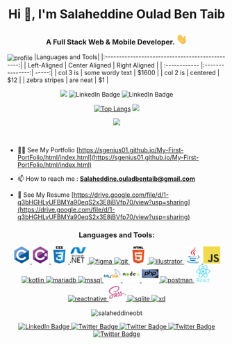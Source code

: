 <h1 align="center">Hi 👋, I'm Salaheddine Oulad Ben Taib </h1> 
<h3 align="center">A Full Stack Web & Mobile Developer. <img src="https://github.com/Andy-Python-Programmer/Andy-Python-Programmer/blob/master/hello.gif" style="margin-top:5px;" height="25px"></h3>

<img src="https://i.postimg.cc/pVFXQhq5/PROGRAMMER-1.png" align="center" alt="profile">
|Languages and Tools|
|:-----------------------------------------------:|
| Left-Aligned  | Center Aligned  | Right Aligned |
| :------------ |:---------------:| -----:|
| col 3 is      | some wordy text | $1600 |
| col 2 is      | centered        |   $12 |
| zebra stripes | are neat        |    $1 |

 <div align="center">
    
![](https://komarev.com/ghpvc/?username=salaheddineobt)
    <img  src="https://img.shields.io/github/followers/salaheddineobt?label=Follow" alt="LinkedIn Badge"/>
    <img src="https://img.shields.io/github/stars/salaheddineobt?affiliations=OWNER%2CCOLLABORATOR" alt="LinkedIn Badge"/>
    
  </div>
  
  <div align="center">
   
   [![Top Langs](https://github-readme-stats.vercel.app/api/top-langs/?username=salaheddineobt&layout=compact&hide=html,hack,css&theme=gotham)](https://github.com/Ahmed-dev-dragon) 
  <img  height=' 165px' src="https://github-readme-stats.vercel.app/api?username=salaheddineobt&show_icons=true&theme=gotham&count_private=true">
</div>

<div align="center">
  <p align="center"><img src="https://github-profile-trophy.vercel.app/?username=salaheddineobt&column=7&theme=onedark" /></p>
</div>
<br>


- 👨‍💻 See My Portfolio [https://sgenius01.github.io/My-First-PortFolio/html/index.html](https://sgenius01.github.io/My-First-PortFolio/html/index.html)

- 📫 How to reach me : **Salaheddine.ouladbentaib@gmail.com**

- 📄 See My Resume [https://drive.google.com/file/d/1-q3bHGHLyUFBMYa90eqS2x3E8jBVfp70/view?usp=sharing](https://drive.google.com/file/d/1-q3bHGHLyUFBMYa90eqS2x3E8jBVfp70/view?usp=sharing)


<h3 align="center">Languages and Tools:</h3>
<p align="center"> <a href="https://www.cprogramming.com/" target="_blank" rel="noreferrer"> <img src="https://raw.githubusercontent.com/devicons/devicon/master/icons/c/c-original.svg" alt="c" width="40" height="40"/> </a> <a href="https://www.w3schools.com/cs/" target="_blank" rel="noreferrer"> <img src="https://raw.githubusercontent.com/devicons/devicon/master/icons/csharp/csharp-original.svg" alt="csharp" width="40" height="40"/> </a> <a href="https://www.w3schools.com/css/" target="_blank" rel="noreferrer"> <img src="https://raw.githubusercontent.com/devicons/devicon/master/icons/css3/css3-original-wordmark.svg" alt="css3" width="40" height="40"/> </a> <a href="https://dotnet.microsoft.com/" target="_blank" rel="noreferrer"> <img src="https://raw.githubusercontent.com/devicons/devicon/master/icons/dot-net/dot-net-original-wordmark.svg" alt="dotnet" width="40" height="40"/> </a> <a href="https://www.figma.com/" target="_blank" rel="noreferrer"> <img src="https://www.vectorlogo.zone/logos/figma/figma-icon.svg" alt="figma" width="40" height="40"/> </a> <a href="https://git-scm.com/" target="_blank" rel="noreferrer"> <img src="https://www.vectorlogo.zone/logos/git-scm/git-scm-icon.svg" alt="git" width="40" height="40"/> </a> <a href="https://www.w3.org/html/" target="_blank" rel="noreferrer"> <img src="https://raw.githubusercontent.com/devicons/devicon/master/icons/html5/html5-original-wordmark.svg" alt="html5" width="40" height="40"/> </a> <a href="https://www.adobe.com/in/products/illustrator.html" target="_blank" rel="noreferrer"> <img src="https://www.vectorlogo.zone/logos/adobe_illustrator/adobe_illustrator-icon.svg" alt="illustrator" width="40" height="40"/> </a> <a href="https://www.java.com" target="_blank" rel="noreferrer"> <img src="https://raw.githubusercontent.com/devicons/devicon/master/icons/java/java-original.svg" alt="java" width="40" height="40"/> </a> <a href="https://developer.mozilla.org/en-US/docs/Web/JavaScript" target="_blank" rel="noreferrer"> <img src="https://raw.githubusercontent.com/devicons/devicon/master/icons/javascript/javascript-original.svg" alt="javascript" width="40" height="40"/> </a> <a href="https://kotlinlang.org" target="_blank" rel="noreferrer"> <img src="https://www.vectorlogo.zone/logos/kotlinlang/kotlinlang-icon.svg" alt="kotlin" width="40" height="40"/> </a> <a href="https://mariadb.org/" target="_blank" rel="noreferrer"> <img src="https://www.vectorlogo.zone/logos/mariadb/mariadb-icon.svg" alt="mariadb" width="40" height="40"/> </a> <a href="https://www.microsoft.com/en-us/sql-server" target="_blank" rel="noreferrer"> <img src="https://www.svgrepo.com/show/303229/microsoft-sql-server-logo.svg" alt="mssql" width="40" height="40"/> </a> <a href="https://www.mysql.com/" target="_blank" rel="noreferrer"> <img src="https://raw.githubusercontent.com/devicons/devicon/master/icons/mysql/mysql-original-wordmark.svg" alt="mysql" width="40" height="40"/> </a> <a href="https://nodejs.org" target="_blank" rel="noreferrer"> <img src="https://raw.githubusercontent.com/devicons/devicon/master/icons/nodejs/nodejs-original-wordmark.svg" alt="nodejs" width="40" height="40"/> </a> <a href="https://www.php.net" target="_blank" rel="noreferrer"> <img src="https://raw.githubusercontent.com/devicons/devicon/master/icons/php/php-original.svg" alt="php" width="40" height="40"/> </a> <a href="https://postman.com" target="_blank" rel="noreferrer"> <img src="https://www.vectorlogo.zone/logos/getpostman/getpostman-icon.svg" alt="postman" width="40" height="40"/> </a> <a href="https://reactjs.org/" target="_blank" rel="noreferrer"> <img src="https://raw.githubusercontent.com/devicons/devicon/master/icons/react/react-original-wordmark.svg" alt="react" width="40" height="40"/> </a> <a href="https://reactnative.dev/" target="_blank" rel="noreferrer"> <img src="https://reactnative.dev/img/header_logo.svg" alt="reactnative" width="40" height="40"/> </a> <a href="https://sass-lang.com" target="_blank" rel="noreferrer"> <img src="https://raw.githubusercontent.com/devicons/devicon/master/icons/sass/sass-original.svg" alt="sass" width="40" height="40"/> </a> <a href="https://www.sqlite.org/" target="_blank" rel="noreferrer"> <img src="https://www.vectorlogo.zone/logos/sqlite/sqlite-icon.svg" alt="sqlite" width="40" height="40"/> </a> <a href="https://www.adobe.com/products/xd.html" target="_blank" rel="noreferrer"> <img src="https://cdn.worldvectorlogo.com/logos/adobe-xd.svg" alt="xd" width="40" height="40"/> </a> </p>
 

<div align="center">
 <p align="center">
  <img align="center" src="https://github-readme-streak-stats.herokuapp.com/?user=salaheddineobt&" alt="salaheddineobt" />
 </p>
</div>


<div id="badges"  align="center">
  <a href="https://ma.linkedin.com/in/salaheddine-oulad-ben-taib">
    <img src="https://img.shields.io/badge/LinkedIn-blue?style=for-the-badge&logo=linkedin&logoColor=white" alt="LinkedIn Badge"/>
  </a>

  <a href="https://www.instagram.com/_salaheddine01/">
    <img src="https://img.shields.io/badge/instagram-red?style=for-the-badge&logo=instagram&logoColor=white" alt="Twitter Badge"/>
  </a>
  <a href="https://twitter.com/sgenius_01">
    <img src="https://img.shields.io/badge/Twitter-blue?style=for-the-badge&logo=twitter&logoColor=white" alt="Twitter Badge"/>
  </a>
 <a href="mailto:Salaheddine.ouladbentaib@gmail.com">
  <img src="https://img.shields.io/badge/Gmail-red?style=for-the-badge&logo=gmail&logoColor=white" alt="Twitter Badge"/>
 </a>
 <a href="https://www.facebook.com/profile.php?id=100039780558863">
  <img src="https://img.shields.io/badge/Facebook-blue?style=for-the-badge&logo=facebook&logoColor=white" alt="Twitter Badge"/>
 </a>
</div>
